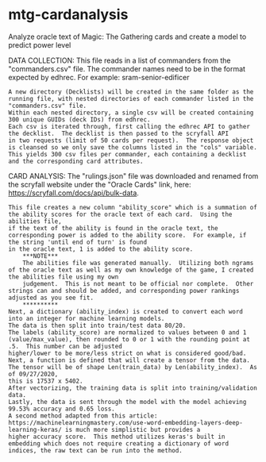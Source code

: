 # mtg-cardanalysis
Analyze oracle text of Magic: The Gathering cards and create a model to predict power level

DATA COLLECTION:
    This file reads in a list of commanders from the "commanders.csv" file.  The commander names need to be in the format expected by edhrec.  For example:  sram-senior-edificer
    
    A new directory (Decklists) will be created in the same folder as the running file, with nested directories of each commander listed in the "commanders.csv" file.
    Within each nested directory, a single csv will be created containing 300 unique GUIDs (deck IDs) from edhrec.
    Each csv is iterated through, first calling the edhrec API to gather the decklist.  The decklist is then passed to the scryfall API 
    in two requests (limit of 50 cards per request).  The response object is cleansed so we only save the columns listed in the "cols" variable.  
    This yields 300 csv files per commander, each containing a decklist and the corresponding card attributes.

CARD ANALYSIS:
    The "rulings.json" file was downloaded and renamed from the scryfall website under the "Oracle Cards" link, here: https://scryfall.com/docs/api/bulk-data. 
    
    This file creates a new column "ability_score" which is a summation of the ability scores for the oracle text of each card.  Using the abilities file,
    if the text of the ability is found in the oracle text, the corresponding power is added to the ability score.  For example, if the string 'until end of turn' is found
    in the oracle text, 1 is added to the ability score.  
        ***NOTE***
        The abilities file was generated manually.  Utilizing both ngrams of the oracle text as well as my own knowledge of the game, I created the abilities file using my own
        judgement.  This is not meant to be official nor complete.  Other strings can and should be added, and corresponding power rankings adjusted as you see fit.
        **********
    Next, a dictionary (ability_index) is created to convert each word into an integer for machine learning models.
    The data is then split into train/test data 80/20.  
    The labels (ability_score) are normalized to values between 0 and 1 (value/max_value), then rounded to 0 or 1 with the rounding point at .5.  This number can be adjusted 
    higher/lower to be more/less strict on what is considered good/bad.  
    Next, a function is defined that will create a tensor from the data.  The tensor will be of shape Len(train_data) by Len(ability_index).  As of 09/27/2020, 
    this is 17537 x 5402.
    After vectorizing, the training data is split into training/validation data.
    Lastly, the data is sent through the model with the model achieving 99.53% accuracy and 0.65 loss.
    A second method adapted from this article: https://machinelearningmastery.com/use-word-embedding-layers-deep-learning-keras/ is much more simplistic but provides a 
    higher accuracy score.  This method utilizes keras's built in embedding which does not require creating a dictionary of word indices, the raw text can be run into the method.  
